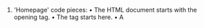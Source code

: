 1. 'Homepage' code pieces:
•	The HTML document starts with the opening <html> tag.
•	The <head> tag starts here.
•	A <title> tag is used to set the title of the webpage as "Homepage".
•	An external CSS file is linked with the webpage using the <link> tag.
•	The webpage icon is set using the <link> tag with type attribute as image/x-icon and with a given URL. Alt, height, and width attributes are also specified.
•	The <head> tag ends here.
•	The <body> tag starts here.
•	A navigation bar is created using a <div> tag with class name "topnav". The navigation bar includes links to 5 pages: Home, Education, Work, Contact, and About Me. Two <br> tags are also used for spacing.
•	A <h1> tag is used to display the name "Vraj Patel".
•	A <h2> tag is used to display the text "Hello" with a hand wave emoji, which is implemented using a <span> tag with class name "wave".
•	A <p> tag is used to display a short objective, which mentions the name "Vraj Patel" and his education and job seeking status.
•	A button is used to link to the "Contact" page.
•	Two <br> tags are used for spacing.
•	An image is displayed using the <img> tag with a given URL, alt text, height, width, and a class name of "Vraj". The image is centered on the webpage using the <center> tag.
•	The webpage's JavaScript file is linked using the <script> tag.
•	The <body> tag ends here.
•	The HTML document ends with the closing </html> tag.


2. 'Education' page code pieces:
•	The HTML document starts with the <html> tag.
•	The <head> section contains the document's metadata and links to external resources. In this case, the document's title is set to "Education" with the <title> tag, an external stylesheet is linked with the <link> tag, and a favicon is linked with the <link> tag.
•	The document's body begins with the <body> tag.
•	The navigation bar is defined with the <div> tag and the class name "topnav". It contains links to five pages: Home, Education, Work, Contact, and About Me. There are two <br> tags for spacing.
•	The <h1> tag displays the author's name, "Vraj Patel".
•	Three buttons with IDs "btn1", "btn2", and "btn3" are created with the <button> tag.
•	The <h2> tag displays the section header "Education".
•	The <h3> tag displays the sub-header "Basic Qualification and Certification".
•	The <p> tag displays a paragraph about the author's participation in hackathons and coding competitions, as well as some major certifications they have received.
•	An image of the Dalhousie University logo is displayed using the <img> tag, with the image source, height, width, and class attributes specified.
•	Two <div> tags with class "flex" are used to display the author's education information in a two-column format. The left column contains the university name and GPA, while the right column contains a list of the author's coursework, hackathon participation, and internship experience.
•	The document ends with the </body> and </html> tags, closing the <body> and <html> sections, respectively.



3. 'Work' page code pieces:
•	The opening HTML tag indicates the start of an HTML document.
•	The head section of the HTML document, which includes the title of the page, a link to an external stylesheet, and a link to an icon to be displayed in the browser tab.
•   The body section of the HTML document, which includes a navigation bar and links to other pages on the website, as well as a header with the name of the person and three buttons to change the color scheme of the page.
•	A section of the page dedicated to the person's work experience. It includes a title, a subtitle, and a paragraph describing the person's participation in hackathons and coding competitions.
•	An image of a company logo, centered on the page.
•	A section describing the person's work experience at a particular company. It includes the company name, the job title, and a list of responsibilities and technologies used.
•	A table listing the person's programming experience, including the languages they know and how many years of experience they have in each.
•	The closing script tag indicates the end of any JavaScript code included on the page.
•	The closing HTML tag indicates the end of the HTML document.


4. 'Contact' page code pieces:
•   The opening HTML tag indicates the start of an HTML document.
•	The head section of the HTML document, which includes the title of the page, a link to an external stylesheet, and a link to an icon to be displayed in the browser tab.
•	The body section of the HTML document, which includes a navigation bar and links to other pages on the website.
•	An h1 tag for the page header with the name of the person.
•	Three buttons that change the color scheme of the page.
•	An image of the person, centered on the page.
•   An h2 tag for the section header and a paragraph with contact information.
•	Three clickable icons linking to the person's social media profiles.
•	A clickable link to send an email to the person.
•	A clickable button to download the person's resume.
•   The closing script tag indicates the end of any JavaScript code included on the page.
•	The closing HTML tag indicates the end of the HTML document.


5. 'About Me' page code pieces:
•	The HTML file starts with the html tag which contains two child elements - head and body.
•	The head tag contains metadata about the document such as the title of the page, links to stylesheets and icons, and other information.
•	The body tag contains the visible content of the page.
•	Inside the body tag, there is a navigation bar with links to other pages on the website.
•	After the navigation bar, there are three buttons for changing the color scheme of the page.
•	There is a section that talks about the author's education and work experience. This section contains two items which are displayed using a grid layout.
•	There is a form for checking eligibility for a summer course. This form takes input for age and displays a message based on the input.
•	There is another form for registering for the summer course. This form takes input for first name, last name, country, and address.
•	There is a section that talks about the author's interest in nature photography. This section displays a gallery of four images.
•	Finally, there is a script tag which links to an external JavaScript file that contains code for changing the color scheme of the page.





References and Certification

1. Homepage
   A. Favicon : Alamy Limited. Initial letter VP logo or PV logo vector design template stock vector image &amp; art. Retrieved March 9, 2023 from https://www.alamy.com/initial-letter-vp-logo-or-pv-logo-vector-design-template-image383867403.html.
   B. Image of Me at the end of page in round shape (Vraj).


2. Education
   C. Dalhousie Logo : Anon. Commons:upload. Retrieved March 9, 2023 from https://commons.wikimedia.org/wiki/Commons:Upload.

3. Work
   D. Company Logi : Anon. 2022. Home - anchor Pinkie Emcee Anchor Pinkie. (September 2022). Retrieved March 9, 2023 from https://anchorpinkie.com/.

4. Contact 
   E. Image of Me at the end of page in round shape (Patel).
   F. Instagram Logo : Anon.Retrieved March 9, 2023 from https://www.pinterest.com/source/i.pinimg.com 
   G. Gmail Logo : Anon.Retrieved March 9, 2023 from https://www.pinterest.com/source/i.pinimg.com 
   H. Linkedin Logo : Anon.Retrieved March 9, 2023 from https://www.pinterest.com/source/i.pinimg.com 